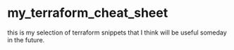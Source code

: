 # my_terraform_cheat_sheet
this is my selection of terraform snippets that I think will be useful someday in the future.
